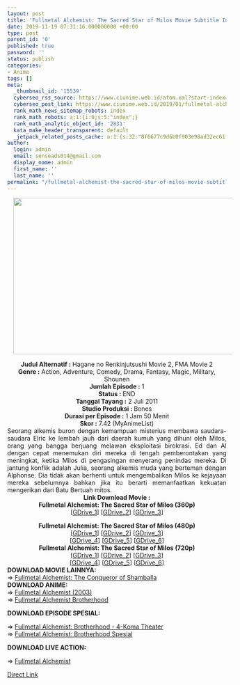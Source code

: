 ```yaml
---
layout: post
title: 'Fullmetal Alchemist: The Sacred Star of Milos Movie Subtitle Indonesia'
date: 2019-11-19 07:31:16.000000000 +00:00
type: post
parent_id: '0'
published: true
password: ''
status: publish
categories:
- Anime
tags: []
meta:
  _thumbnail_id: '15539'
  cyberseo_rss_source: https://www.ciunime.web.id/atom.xml?start-index=3151&max-results=150
  cyberseo_post_link: https://www.ciunime.web.id/2019/01/fullmetal-alchemist-sacred-star-of.html
  rank_math_news_sitemap_robots: index
  rank_math_robots: a:1:{i:0;s:5:"index";}
  rank_math_analytic_object_id: '2831'
  kata_make_header_transparent: default
  _jetpack_related_posts_cache: a:1:{s:32:"8f6677c9d6b0f903e98ad32ec61f8deb";a:2:{s:7:"expires";i:1653893308;s:7:"payload";a:3:{i:0;a:1:{s:2:"id";i:26087;}i:1;a:1:{s:2:"id";i:26089;}i:2;a:1:{s:2:"id";i:26112;}}}}
author:
  login: admin
  email: senseads014@gmail.com
  display_name: admin
  first_name: ''
  last_name: ''
permalink: "/fullmetal-alchemist-the-sacred-star-of-milos-movie-subtitle-indonesia/"
---
```

<div class="separator" style="clear: both; text-align: center;"><a href="https://1.bp.blogspot.com/-XoCCLUzJmi0/XEnU3l3neaI/AAAAAAAAIS8/XPYox6uxP7ExD-aHduXNX31LXPfmXqbdgCPcBGAYYCw/s1600/Fullmetal%2BAlchemist%2BMovie%2B2%2B-%2BThe%2BSacred%2BStar%2Bof%2BMilos.jpg" imageanchor="1" style="margin-left: 1em; margin-right: 1em;"><img border="0" data-original-height="720" data-original-width="1280" height="360" src="{{ site.baseurl }}/assets/2019/11/Fullmetal%2BAlchemist%2BMovie%2B2%2B-%2BThe%2BSacred%2BStar%2Bof%2BMilos.jpg" width="640" /></a></div>
<p>
<div style="text-align: center;"><b>Judul</b><b><b> Alternatif</b> :</b> Hagane no Renkinjutsushi Movie 2, FMA Movie 2</div>
<div style="text-align: center;"><b><b>Genre :</b></b> Action, Adventure, Comedy, Drama, Fantasy, Magic, Military, Shounen</div>
<div style="text-align: center;"><b>Jumlah Episode :</b> 1<br /><b>Status :&nbsp;</b>END<br /><b>Tanggal Tayang :</b> 2 Juli 2011<br /><b>Studio Produksi : </b>Bones<br /><b>Durasi per Episode :</b> 1 Jam 50 Menit</div>
<div style="text-align: center;"><b>Skor :</b> 7.42 (MyAnimeList)</div>
<div style="text-align: center;"></div>
<div style="text-align: justify;"><span itemprop="description">Seorang alkemis buron dengan kemampuan misterius membawa saudara-saudara Elric ke lembah jauh dari daerah kumuh yang dihuni oleh Milos, orang yang bangga berjuang melawan eksploitasi birokrasi. Ed dan Al dengan cepat menemukan diri mereka di tengah pemberontakan yang meningkat, ketika Milos di pengasingan menyerang penindas mereka. Di jantung konflik adalah Julia, seorang alkemis muda yang berteman dengan Alphonse. Dia tidak akan berhenti untuk mengembalikan Milos ke kejayaan mereka sebelumnya bahkan jika itu berarti memanfaatkan kekuatan mengerikan dari Batu Bertuah mitos.</span></div>
<div style="text-align: justify;"></div>
<div style="text-align: justify;"></div>
<div style="text-align: center;"><b>Link Download Movie :</b></div>
<div style="text-align: center;">
<div style="text-align: center;"><b>Fullmetal Alchemist: The Sacred Star of Milos (360p)</b></div>
<div style="text-align: center;">[<a href="https://drive.google.com/uc?export=download&amp;id=157_kk1j3hqZkZ_-4w8U3Yk-wkhZL7z_8" target="_blank" rel="noopener">GDrive_1</a>] [<a href="https://drive.google.com/uc?export=download&amp;id=14DCTzsnQXx8yaky9JDcWDXqPlo9_bFYy" target="_blank" rel="noopener">GDrive_2</a>] [<a href="https://drive.google.com/uc?export=download&amp;id=1h5xl3XFUQ4pHaDpry1lyEs-6pjtPXsbP" target="_blank" rel="noopener">GDrive_3</a>]</div>
<p></div>
<div style="text-align: center;"><b>Fullmetal Alchemist: The Sacred Star of Milos (480p)</b><br />[<a href="https://drive.google.com/uc?export=download&amp;id=1gLAQ3X_Kd-7_qd_R1mlNLlv8NxaotaFw" target="_blank" rel="noopener">GDrive_1</a>] [<a href="https://drive.google.com/uc?export=download&amp;id=1ESJUIJWx4PhpNljFJT33AmQILhzV8yNj" target="_blank" rel="noopener">GDrive_2</a>] [<a href="https://drive.google.com/uc?export=download&amp;id=1h83nMGu2RfEP5YaH_fl0h4dlwDsc5rpg" target="_blank" rel="noopener">GDrive_3</a>]<br />[<a href="https://drive.google.com/uc?export=download&amp;id=1eH3ORee6ssEnr6dxko9UWZMpagD9nm_c" target="_blank" rel="noopener">GDrive_4</a>] [<a href="https://drive.google.com/uc?export=download&amp;id=1n0yo8I8bBne4xqWK3OlGnGvs0rSMA7Ln" target="_blank" rel="noopener">GDrive_5</a>] [<a href="https://drive.google.com/uc?export=download&amp;id=1drv8dEv0OISbcrwJJZw4iGt4GFSoL-LG" target="_blank" rel="noopener">GDrive_6</a>]</div>
<div style="text-align: center;">
<div style="text-align: center;"><b>Fullmetal Alchemist: The Sacred Star of Milos (720p)</b><br />[<a href="https://drive.google.com/uc?export=download&amp;id=1m2gXyG3AZDQT7JaWczLsGV7KZdb5zrqB" target="_blank" rel="noopener">GDrive_1</a>] [<a href="https://drive.google.com/uc?export=download&amp;id=1s_ch_uAQLd7zF-vX5RmWU-_q8bR78fOq" target="_blank" rel="noopener">GDrive_2</a>] [<a href="https://drive.google.com/uc?export=download&amp;id=1FOZkN4Vv4KpY3FQ56-r26Wdqqg6Bn14R" target="_blank" rel="noopener">GDrive_3</a>]<br />[<a href="https://drive.google.com/uc?export=download&amp;id=1x_O28zYwQ1_87EeTBfKk_Tp1RQvaxmg3" target="_blank" rel="noopener">GDrive_4</a>] [<a href="https://drive.google.com/uc?export=download&amp;id=1STnqYjdyKhw4dqOz5JwPUTtLSiV_ZZ1k" target="_blank" rel="noopener">GDrive_5</a>] [<a href="https://drive.google.com/uc?export=download&amp;id=1cxGAPvbNZKm6S2NvuGwOxFJbfbAScDhR" target="_blank" rel="noopener">GDrive_6</a>]
<div style="text-align: left;">
<div style="text-align: left;">
<div style="text-align: left;"><b>DOWNLOAD MOVIE&nbsp;</b><b>LAINNYA</b><b>:</b></div>
<div style="text-align: left;"></div>
<div style="text-align: left;">=&gt;&nbsp;<a href="https://www.ciunime.web.id/2019/01/fullmetal-alchemist-conqueror-of.html" target="_blank" rel="noopener">Fullmetal Alchemist: The Conqueror of Shamballa</a></div>
<div style="text-align: left;"></div>
</div>
<div style="text-align: left;"><b>DOWNLOAD ANIME:</b></div>
<div style="text-align: left;"></div>
<div style="text-align: left;">=&gt;&nbsp;<a href="https://www.ciunime.web.id/2019/08/fullmetal-alchemist-episode-01-51-end.html" target="_blank" rel="noopener">Fullmetal Alchemist (2003)</a></div>
<div style="text-align: left;">=&gt;&nbsp;<a href="https://www.ciunime.web.id/2018/11/fullmetal-alchemist-brotherhood-episode.html" target="_blank" rel="noopener">Fullmetal Alchemist Brotherhood</a></p>
</div>
<div style="text-align: left;"><b>DOWNLOAD EPISODE SPESIAL:</b></p>
<p>=&gt;&nbsp;<a href="https://www.ciunime.web.id/2019/04/fullmetal-alchemist-brotherhood-4-koma.html" target="_blank" rel="noopener">Fullmetal Alchemist: Brotherhood - 4-Koma Theater</a><br />=&gt;&nbsp;<a href="https://www.ciunime.web.id/2019/04/fullmetal-alchemist-brotherhood-spesial.html" target="_blank" rel="noopener">Fullmetal Alchemist: Brotherhood Spesial</a></p>
<div style="text-align: left;"><b>DOWNLOAD LIVE ACTION:</b></p>
<p>=&gt;&nbsp;<a href="https://www.ciunime.web.id/2019/01/fullmetal-alchemist-live-action.html" target="_blank" rel="noopener">Fullmetal Alchemist</a></p>
</div>
</div>
</div>
</div>
</div>
<link rel="stylesheet" href="https://cdnjs.cloudflare.com/ajax/libs/font-awesome/4.7.0/css/font-awesome.min.css" />
<div class="divbtn"> <a href="https://handymansurrender.com/fihup8buzv?key=94550f7ce39444073321dde3b8782f97" class="btn"><i class="fa fa-download"></i> Direct Link</a> </div>
